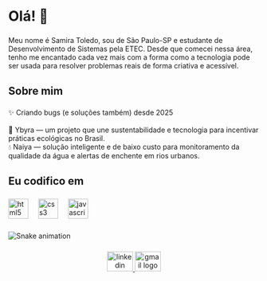 <h1 align="left">Olá! 👋</h1>

###

<p align="left">Meu nome é Samira Toledo, sou de São Paulo-SP e estudante de Desenvolvimento de Sistemas pela ETEC. Desde que comecei nessa área, tenho me encantado cada vez mais com a forma como a tecnologia pode ser usada para resolver problemas reais de forma criativa e acessível.</p>

###

<h2 align="left">Sobre mim</h2>

###

<p align="left">✨ Criando bugs (e soluções também) desde 2025  <br><br>🌿 Ybyra — um projeto que une sustentabilidade e tecnologia para incentivar práticas ecológicas no Brasil.  <br>💧 Naiya — solução inteligente e de baixo custo para monitoramento da qualidade da água e alertas de enchente em rios urbanos.</p>

###

<h2 align="left">Eu codifico em</h2>

###

<div align="left">
  <img src="https://cdn.jsdelivr.net/gh/devicons/devicon/icons/html5/html5-original.svg" height="40" alt="html5 logo"  />
  <img width="12" />
  <img src="https://cdn.jsdelivr.net/gh/devicons/devicon/icons/css3/css3-original.svg" height="40" alt="css3 logo"  />
  <img width="12" />
  <img src="https://cdn.jsdelivr.net/gh/devicons/devicon/icons/javascript/javascript-original.svg" height="40" alt="javascript logo"  />
</div>

###

<img src="https://raw.githubusercontent.com/maurodesouz/maurodesouz/output/snake.svg" alt="Snake animation" />

###

<div align="center">
  <a href="https://www.linkedin.com/in/samira-toledo-60ba87287/" target="_blank">
    <img src="https://raw.githubusercontent.com/maurodesouza/profile-readme-generator/master/src/assets/icons/social/linkedin/default.svg" width="52" height="40" alt="linkedin logo"  />
  </a>
  <a href="mailto:samirat9ledo@gmail.com" target="_blank">
    <img src="https://raw.githubusercontent.com/maurodesouza/profile-readme-generator/master/src/assets/icons/social/gmail/default.svg" width="52" height="40" alt="gmail logo"  />
  </a>
</div>

###
